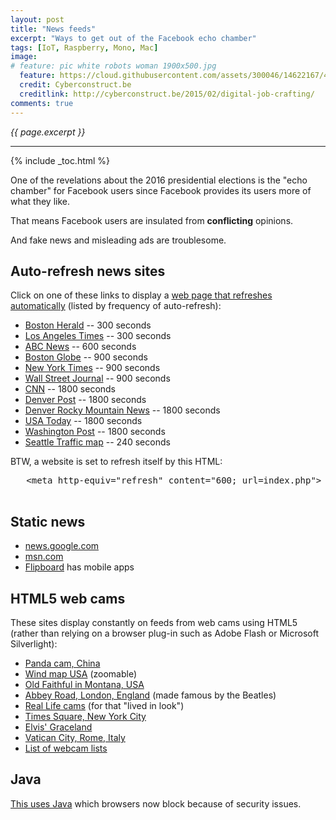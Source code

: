 ```yaml
---
layout: post
title: "News feeds"
excerpt: "Ways to get out of the Facebook echo chamber"
tags: [IoT, Raspberry, Mono, Mac]
image:
# feature: pic white robots woman 1900x500.jpg
  feature: https://cloud.githubusercontent.com/assets/300046/14622167/45abd918-0585-11e6-8537-a58e0b55e3ec.jpg
  credit: Cyberconstruct.be
  creditlink: http://cyberconstruct.be/2015/02/digital-job-crafting/
comments: true
---
```

<i>{{ page.excerpt }}</i>
<hr />

{% include _toc.html %}

One of the revelations about the 2016 presidential elections is the
"echo chamber" for Facebook users since
Facebook provides its users more of what they like.

That means Facebook users are insulated from <strong>conflicting</strong> opinions.

And fake news and misleading ads are troublesome.


## Auto-refresh news sites

Click on one of these links to display a 
   <a target="_blank" href="http://www.holovaty.com/writing/23/">
   web page that refreshes automatically</a>
   (listed by frequency of auto-refresh):

<ul>
<li><a target="_blank" href="http://www.bostonherald.com/">Boston Herald</a> -- 300 seconds</li>
<li><a target="_blank" href="http://www.latimes.com/">Los Angeles Times</a> -- 300 seconds</li>
<li><a target="_blank" href="http://www.abcnews.com/">ABC News</a> -- 600 seconds</li>
<li><a target="_blank" href="http://www.boston.com/">Boston Globe</a> -- 900 seconds</li>
<li><a target="_blank" href="http://www.nytimes.com/">New York Times</a> -- 900 seconds</li>
<li><a target="_blank" href="http://www.wsj.com/">Wall Street Journal</a> -- 900 seconds</li>
<li><a target="_blank" href="http://www.cnn.com/">CNN</a> -- 1800 seconds</li>
<li><a target="_blank" href="http://www.denverpost.com/">Denver Post</a> -- 1800 seconds</li>
<li><a target="_blank" href="http://www.rockymountainnews.com/">Denver Rocky Mountain News</a> -- 1800 seconds</li>
<li><a target="_blank" href="http://www.usatoday.com/">USA Today</a> -- 1800 seconds</li>
<li><a target="_blank" href="http://www.washingtonpost.com/">Washington Post</a> -- 1800 seconds</li>
<li><a target="_blank" href="http://www.wsdot.com/traffic/seattle/default.aspx">
Seattle Traffic map</a> -- 240 seconds </li>
</ul>

   BTW, a website is set to refresh itself by this HTML:

   <pre>
   &LT;meta http-equiv="refresh" content="600; url=index.php">
   </pre>


## Static news

<ul>
<li><a target="_blank" href="http://news.google.com/">news.google.com</a></li>
<li><a target="_blank" href="http://www.msn.com/">msn.com</a></li>
<li><a target="_blank" href="http://www.flipboard.com/">Flipboard</a>
   has mobile apps</li>
</ul>


## HTML5 web cams

These sites display constantly on feeds from web cams 
using HTML5 (rather than relying on a browser
plug-in such as Adobe Flash or Microsoft Silverlight):

<ul>
<li><a target="_blank" href="http://explore.org/live-cams/player/china-panda-cam-2?popoff=true">
Panda cam, China</a></li>
<li><a target="_blank" href="http://hint.fm/wind/">Wind map USA</a> (zoomable)</li>
<li><a target="_blank" href="https://www.nps.gov/features/yell/webcam/oldFaithfulStreaming.html">
Old Faithful in Montana, USA</a></li>
<li><a target="_blank" href="http://www.abbeyroad.com/crossing?AspxAutoDetectCookieSupport=1">
Abbey Road, London, England</a> (made famous by the Beatles)</li>
<li><a target="_blank" href="http://www.reallifecam.com/en/view/06_1">
Real Life cams</a> (for that "lived in look")</li>
<li><a target="_blank" href="http://www.timessquare2.com/webcams.html">
Times Square, New York City</a></li>
<li><a target="_blank" href="https://www.graceland.com/connect/gracelandcam.aspx">
Elvis' Graceland</a></li>
<li><a target="_blank" href="http://www.vaticanstate.va/content/vaticanstate/it/monumenti/webcam/basilica-di-s-pietro-.html">
Vatican City, Rome, Italy</a></li>
<li><a target="_blank" href="http://members.upc.nl/a.horlings/cam-list.html">
List of webcam lists</a></li>
</ul>


## Java

<a target="_blank" href="http://www.claudicam.de/framecam.html">This uses Java</a>
which browsers now block because of security issues.

   <!--
   http://issabove.com/
   uses Python and nmap
   -->
